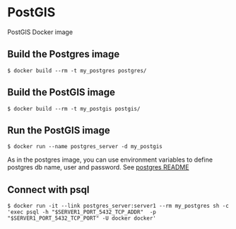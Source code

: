 # PostGIS

PostGIS Docker image

## Build the Postgres image

    $ docker build --rm -t my_postgres postgres/

## Build the PostGIS image

    $ docker build --rm -t my_postgis postgis/

## Run the PostGIS image

    $ docker run --name postgres_server -d my_postgis

As in the postgres image, you can use environment variables to define postgres
db name, user and password. See [postgres README](../postgres/README.md)

## Connect with psql

    $ docker run -it --link postgres_server:server1 --rm my_postgres sh -c 'exec psql -h "$SERVER1_PORT_5432_TCP_ADDR"  -p "$SERVER1_PORT_5432_TCP_PORT" -U docker docker'

